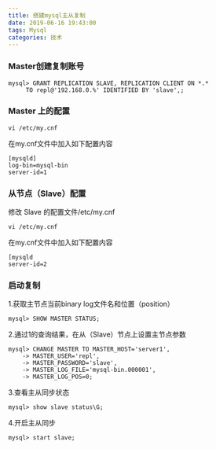 ```yaml
---
title: 搭建mysql主从复制
date: 2019-06-16 19:43:00
tags: Mysql
categories: 技术
---
```


### Master创建复制账号


	mysql> GRANT REPLICATION SLAVE, REPLICATION CLIENT ON *.*
         TO repl@'192.168.0.%' IDENTIFIED BY 'slave',;


### Master 上的配置


	vi /etc/my.cnf

在my.cnf文件中加入如下配置内容

	[mysqld]
	log-bin=mysql-bin
	server-id=1



### 从节点（Slave）配置

修改 Slave 的配置文件/etc/my.cnf

	vi /etc/my.cnf

在my.cnf文件中加入如下配置内容

	[mysqld
	server-id=2


### 启动复制

1.获取主节点当前binary log文件名和位置（position）


	mysql> SHOW MASTER STATUS;

2.通过1的查询结果，在从（Slave）节点上设置主节点参数

	mysql> CHANGE MASTER TO MASTER_HOST='server1',
        -> MASTER_USER='repl',
        -> MASTER_PASSWORD='slave',
        -> MASTER_LOG_FILE='mysql-bin.000001',
        -> MASTER_LOG_POS=0;


3.查看主从同步状态

	mysql> show slave status\G;


4.开启主从同步

	mysql> start slave;
